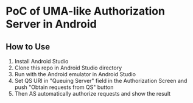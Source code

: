 # PoC of UMA-like Authorization Server in Android
## How to Use
1. Install Android Studio
2. Clone this repo in Android Studio directory
3. Run with the Android emulator in Android Studio
4. Set QS URI in "Queuing Server" field in the Authorization Screen and push "Obtain requests from QS" button
5. Then AS automatically authorize requests and show the result
